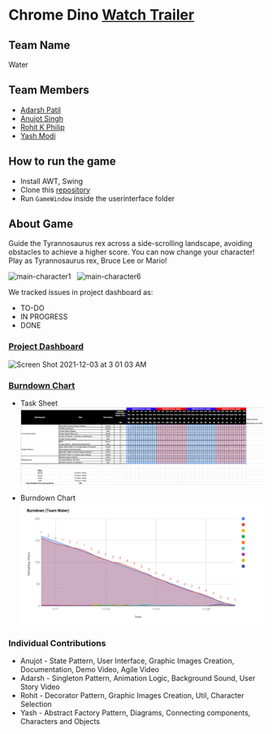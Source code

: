 # Chrome Dino [Watch Trailer](https://www.youtube.com/watch?v=9khZpnRMiHk)

## Team Name
Water

## Team Members

* [Adarsh Patil](https://github.com/adpatil036)
* [Anujot Singh](https://github.com/tojuna)
* [Rohit K Philip](https://github.com/rohitkphilip)
* [Yash Modi](https://github.com/yashm28sjsu)

## How to run the game
* Install AWT, Swing
* Clone this [repository](https://github.com/nguyensjsu/fa21-202-water)
* Run `GameWindow` inside the userinterface folder


## About Game
Guide the Tyrannosaurus rex across a side-scrolling landscape, avoiding obstacles to achieve a higher score. You can now change your character! Play as Tyrannosaurus rex, Bruce Lee or Mario!

![main-character1](https://user-images.githubusercontent.com/67829172/144568764-0f28c26a-79da-480f-b12a-80c1df91849e.png)
&nbsp;
![main-character6](https://user-images.githubusercontent.com/67829172/144568805-ec039e6e-25e9-4b81-adf0-ca724585e7af.png)

We tracked issues in project dashboard as:
 * TO-DO
 * IN PROGRESS
 * DONE

### [Project Dashboard](https://github.com/nguyensjsu/fa21-202-water/projects/1)
<img width="1137" alt="Screen Shot 2021-12-03 at 3 01 03 AM" src="https://user-images.githubusercontent.com/67829172/144592013-4862f052-5666-4fe9-90e0-0a7731eaba73.png">


### [Burndown Chart](https://docs.google.com/spreadsheets/d/1SoNHd6VdUsYvqtHj7YMbvN_78-oVNKeAV7NsBcfKB68/edit?usp=sharing)

* Task Sheet
![Task Sheet](./images/TaskSheet.png)

* Burndown Chart
![Burndown Chart](./images/BurndownTeamWater.png) 

### Individual Contributions
* Anujot - State Pattern, User Interface, Graphic Images Creation, Documentation, Demo Video, Agile Video
* Adarsh - Singleton Pattern, Animation Logic, Background Sound, User Story Video
* Rohit - Decorator Pattern, Graphic Images Creation, Util, Character Selection
* Yash -  Abstract Factory Pattern, Diagrams, Connecting components, Characters and Objects
